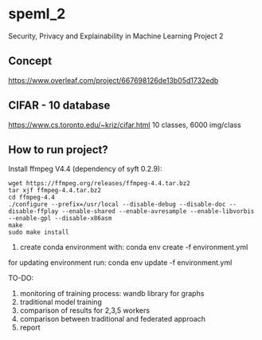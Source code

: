 # speml_2
Security, Privacy and Explainability in Machine Learning Project 2

## Concept
https://www.overleaf.com/project/667698126de13b05d1732edb

## CIFAR - 10 database
https://www.cs.toronto.edu/~kriz/cifar.html
10 classes, 6000 img/class

## How to run project?
Install ffmpeg V4.4 (dependency of syft 0.2.9):

```
wget https://ffmpeg.org/releases/ffmpeg-4.4.tar.bz2
tar xjf ffmpeg-4.4.tar.bz2
cd ffmpeg-4.4
./configure --prefix=/usr/local --disable-debug --disable-doc --disable-ffplay --enable-shared --enable-avresample --enable-libvorbis --enable-gpl --disable-x86asm
make
sudo make install
```

1. create conda environment with:
conda env create -f environment.yml

for updating environment run:
conda env update -f environment.yml


TO-DO:
1. monitoring of training process: wandb library for graphs
2. traditional model training
3. comparison of results for 2,3,5 workers
4. comparison between traditional and federated approach
5. report 
